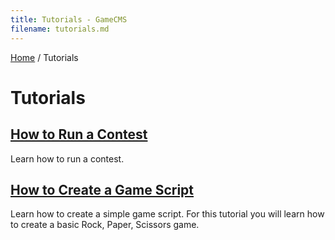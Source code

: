 ```yaml
---
title: Tutorials - GameCMS
filename: tutorials.md
---
```


[Home](index.md) / Tutorials

# Tutorials

## [How to Run a Contest](tutorial_contest.md)
Learn how to run a contest.

## [How to Create a Game Script](tutorial_gamescript.md)
Learn how to create a simple game script. For this tutorial you will learn how to create a basic Rock, Paper, Scissors game.

